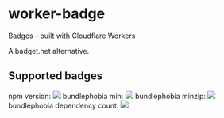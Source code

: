 worker-badge
============

Badges - built with Cloudflare Workers

A badget.net alternative.

## Supported badges

npm version: ![](https://badge-staging.tuananh.net/npm/v/camaro)
bundlephobia min: ![](https://badge-staging.tuananh.net/bundlephobia/min/camaro)
bundlephobia minzip: ![](https://badge-staging.tuananh.net/bundlephobia/minzip/camaro)
bundlephobia dependency count: ![](https://badge-staging.tuananh.net/bundlephobia/dependency-count/camaro)
